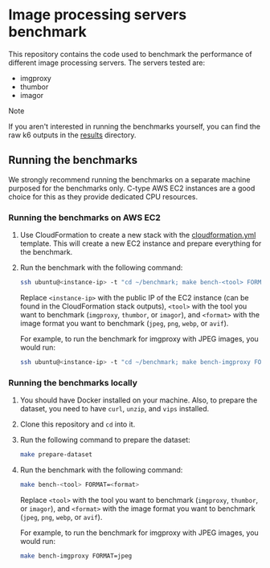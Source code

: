 # Image processing servers benchmark

This repository contains the code used to benchmark the performance of different image processing servers. The servers tested are:

* imgproxy
* thumbor
* imagor

> [!NOTE]
> If you aren't interested in running the benchmarks yourself, you can find the raw k6 outputs in the [results](results) directory.

## Running the benchmarks

We strongly recommend running the benchmarks on a separate machine purposed for the benchmarks only. C-type AWS EC2 instances are a good choice for this as they provide dedicated CPU resources.

### Running the benchmarks on AWS EC2

1. Use CloudFormation to create a new stack with the [cloudformation.yml](cloudformation.yml) template. This will create a new EC2 instance and prepare everything for the benchmark.
2. Run the benchmark with the following command:

    ```bash
    ssh ubuntu@<instance-ip> -t "cd ~/benchmark; make bench-<tool> FORMAT=<format>"
    ```

    Replace `<instance-ip>` with the public IP of the EC2 instance (can be found in the CloudFormation stack outputs), `<tool>` with the tool you want to benchmark (`imgproxy`, `thumbor`, or `imagor`), and `<format>` with the image format you want to benchmark (`jpeg`, `png`, `webp`, or `avif`).

    For example, to run the benchmark for imgproxy with JPEG images, you would run:

    ```bash
    ssh ubuntu@<instance-ip> -t "cd ~/benchmark; make bench-imgproxy FORMAT=jpeg"
    ```

### Running the benchmarks locally

1. You should have Docker installed on your machine. Also, to prepare the dataset, you need to have `curl`, `unzip`, and `vips` installed.
2. Clone this repository and `cd` into it.
3. Run the following command to prepare the dataset:

    ```bash
    make prepare-dataset
    ```
4. Run the benchmark with the following command:

    ```bash
    make bench-<tool> FORMAT=<format>
    ```

    Replace `<tool>` with the tool you want to benchmark (`imgproxy`, `thumbor`, or `imagor`), and `<format>` with the image format you want to benchmark (`jpeg`, `png`, `webp`, or `avif`).

    For example, to run the benchmark for imgproxy with JPEG images, you would run:

    ```bash
    make bench-imgproxy FORMAT=jpeg
    ```
